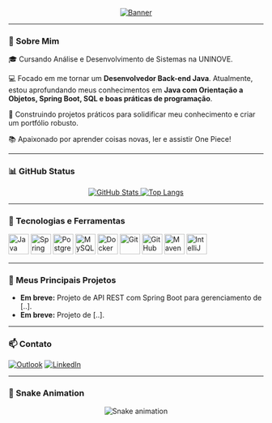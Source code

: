 <p align="center">
  <a href="https://i.imgur.com/nra2eLk.png" target="_blank">
    <img src="https://i.imgur.com/nra2eLk.png" alt="Banner" style="max-width: 100%;">
  </a>
</p>

---

### 👋 Sobre Mim

🎓 Cursando Análise e Desenvolvimento de Sistemas na UNINOVE.

💻 Focado em me tornar um **Desenvolvedor Back-end Java**. Atualmente, estou aprofundando meus conhecimentos em **Java com Orientação a Objetos, Spring Boot, SQL e boas práticas de programação**.

🚀 Construindo projetos práticos para solidificar meu conhecimento e criar um portfólio robusto.

📚 Apaixonado por aprender coisas novas, ler e assistir One Piece!

---

### 📊 GitHub Status

<p align="center">
  <a href="https://github-readme-stats.vercel.app/api?username=matheus-artioli&show_icons=true&theme=tokyonight" target="_blank">
    <img src="https://github-readme-stats.vercel.app/api?username=matheus-artioli&show_icons=true&theme=tokyonight" alt="GitHub Stats">
  </a>
  <a href="https://github-readme-stats.vercel.app/api/top-langs/?username=matheus-artioli&layout=compact&theme=tokyonight" target="_blank">
    <img src="https://github-readme-stats.vercel.app/api/top-langs/?username=matheus-artioli&layout=compact&theme=tokyonight" alt="Top Langs">
  </a>
</p>

---

### 🧰 Tecnologias e Ferramentas

<p>
  <img src="https://cdn.jsdelivr.net/gh/devicons/devicon/icons/java/java-original-wordmark.svg" height="40" alt="Java" />
  <img src="https://cdn.jsdelivr.net/gh/devicons/devicon/icons/spring/spring-original-wordmark.svg" height="40" alt="Spring" />
  <img src="https://cdn.jsdelivr.net/gh/devicons/devicon/icons/postgresql/postgresql-original-wordmark.svg" height="40" alt="PostgreSQL" />
  <img src="https://cdn.jsdelivr.net/gh/devicons/devicon/icons/mysql/mysql-original-wordmark.svg" height="40" alt="MySQL" />
  <img src="https://cdn.jsdelivr.net/gh/devicons/devicon/icons/docker/docker-original-wordmark.svg" height="40" alt="Docker" />
  <img src="https://cdn.jsdelivr.net/gh/devicons/devicon/icons/git/git-original-wordmark.svg" height="40" alt="Git" />
  <img src="https://cdn.jsdelivr.net/gh/devicons/devicon/icons/github/github-original-wordmark.svg" height="40" alt="GitHub" />
  <img src="https://cdn.jsdelivr.net/gh/devicons/devicon/icons/maven/maven-original-wordmark.svg" height="40" alt="Maven" />
  <img src="https://cdn.jsdelivr.net/gh/devicons/devicon/icons/intellij/intellij-original.svg" height="40" alt="IntelliJ" />
</p>

---

### 🚀 Meus Principais Projetos

* **Em breve:** Projeto de API REST com Spring Boot para gerenciamento de [..].
* **Em breve:** Projeto de [..].

---

### 📫 Contato

[![Outlook](https://img.shields.io/badge/-OUTLOOK-0072C6?style=flat-square&logo=microsoft-outlook&logoColor=white&link=mailto:matheus.artioli@outlook.com)](mailto:matheus.artioli@outlook.com)
[![LinkedIn](https://img.shields.io/badge/-LinkedIn-0077B5?style=flat-square&logo=linkedin&logoColor=white&link=https://www.linkedin.com/in/matheus-artioli/)](https://www.linkedin.com/in/matheus-artioli/)

---

### 🐍 Snake Animation

<p align="center">
  <img src="https://raw.githubusercontent.com/matheus-artioli/matheus-artioli/output/github-contribution-grid-snake.svg" alt="Snake animation">
</p>

